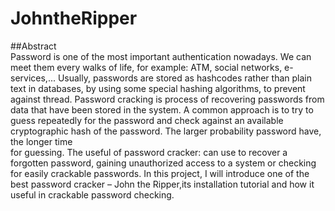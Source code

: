 # JohntheRipper
##Abstract	
	Password is one of the most important authentication nowadays. We can meet them every walks of life, for example: ATM, social networks, e-services,... Usually,  passwords are stored as hashcodes rather than plain text in databases, by using some special hashing algorithms, to prevent against thread. 
	Password cracking is process of recovering passwords from data that have been stored in the system. A common approach is to try to guess repeatedly for the password and check against an available cryptographic hash of the password. The larger probability password have, the longer time   
for guessing.
	The useful of password cracker: can use to recover a forgotten password, gaining unauthorized access to a system or checking for easily crackable passwords.
	In this project, I will introduce one of the best password cracker – John the Ripper,its installation tutorial and how it useful in crackable password checking.
